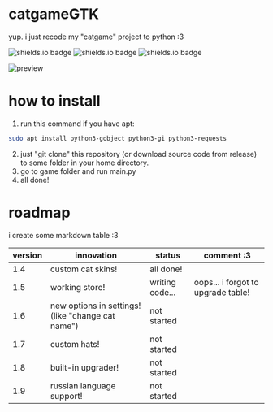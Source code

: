 # catgameGTK
yup. i just recode my "catgame" project to python :3

![shields.io badge](https://img.shields.io/badge/linux-e6b30e?labelColor=e6b30e&style=plastic&logoColor=FFFFFF&logo=linux)
![shields.io badge](https://img.shields.io/badge/GTK_3.0-106dc4?labelColor=106dc4&style=plastic&logoColor=FFFFFF&logo=gtk)
![shields.io badge](https://img.shields.io/badge/cat_smile-:3-482c63?labelColor=6d1bbf&style=plastic)

![preview](https://github.com/user-attachments/assets/d7c60fc2-2bad-425e-85bf-4bda83b1a5dc)

# how to install
1. run this command if you have apt:
```bash
sudo apt install python3-gobject python3-gi python3-requests
```
2. just "git clone" this repository (or download source code from release) to some folder in your home directory.
3. go to game folder and run main.py
4. all done!

# roadmap

i create some markdown table :3

|version|innovation|status|comment :3|
|-|-|-|-|
|1.4|custom cat skins!|all done!|
|1.5|working store!|writing code...|oops... i forgot to upgrade table!|
|1.6|new options in settings! (like "change cat name")|not started|
|1.7|custom hats!|not started|
|1.8|built-in upgrader!|not started|
|1.9|russian language support!|not started|
